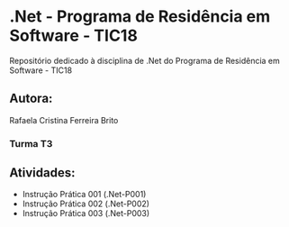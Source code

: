 # .Net - Programa de Residência em Software - TIC18
Repositório dedicado à disciplina de .Net do Programa de Residência em Software - TIC18

## Autora:
Rafaela Cristina Ferreira Brito

### Turma T3

## Atividades:
- Instrução Prática 001 (.Net-P001)
- Instrução Prática 002 (.Net-P002)
- Instrução Prática 003 (.Net-P003)

